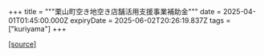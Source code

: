 +++
title = """栗山町空き地空き店舗活用支援事業補助金"""
date = 2025-04-01T01:45:00.000Z
expiryDate = 2025-06-02T20:26:19.837Z
tags = ["kuriyama"]
+++


[[source]](https://www.town.kuriyama.hokkaido.jp/soshiki/53/108.html)
